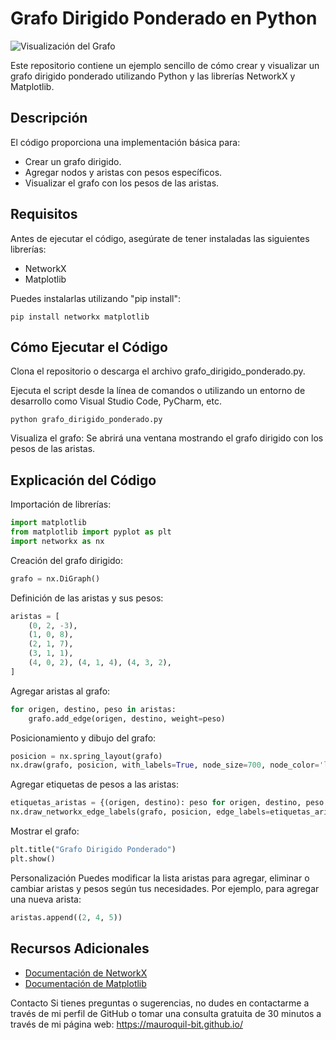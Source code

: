 # Grafo Dirigido Ponderado en Python

![Visualización del Grafo](images/grafo.png)

Este repositorio contiene un ejemplo sencillo de cómo crear y visualizar un grafo dirigido ponderado utilizando Python y las librerías NetworkX y Matplotlib.

## Descripción
El código proporciona una implementación básica para:

- Crear un grafo dirigido.
- Agregar nodos y aristas con pesos específicos.
- Visualizar el grafo con los pesos de las aristas.
  
## Requisitos
Antes de ejecutar el código, asegúrate de tener instaladas las siguientes librerías:
- NetworkX
- Matplotlib

Puedes instalarlas utilizando "pip install":

```
pip install networkx matplotlib
```

## Cómo Ejecutar el Código
Clona el repositorio o descarga el archivo grafo_dirigido_ponderado.py.

Ejecuta el script desde la línea de comandos o utilizando un entorno de desarrollo como Visual Studio Code, PyCharm, etc.

```
python grafo_dirigido_ponderado.py
```

Visualiza el grafo: Se abrirá una ventana mostrando el grafo dirigido con los pesos de las aristas.

## Explicación del Código
Importación de librerías:

```python
import matplotlib
from matplotlib import pyplot as plt
import networkx as nx
```

Creación del grafo dirigido:
```python
grafo = nx.DiGraph()
```

Definición de las aristas y sus pesos:
```python
aristas = [
    (0, 2, -3),
    (1, 0, 8),
    (2, 1, 7),
    (3, 1, 1),
    (4, 0, 2), (4, 1, 4), (4, 3, 2),
]
```

Agregar aristas al grafo:
```python
for origen, destino, peso in aristas:
    grafo.add_edge(origen, destino, weight=peso)
```

Posicionamiento y dibujo del grafo:
```python
posicion = nx.spring_layout(grafo)
nx.draw(grafo, posicion, with_labels=True, node_size=700, node_color='lightblue', font_weight='bold', arrows=True)
```

Agregar etiquetas de pesos a las aristas:
```python
etiquetas_aristas = {(origen, destino): peso for origen, destino, peso in aristas}
nx.draw_networkx_edge_labels(grafo, posicion, edge_labels=etiquetas_aristas)
```

Mostrar el grafo:
```python
plt.title("Grafo Dirigido Ponderado")
plt.show()
```

Personalización
Puedes modificar la lista aristas para agregar, eliminar o cambiar aristas y pesos según tus necesidades. Por ejemplo, para agregar una nueva arista:
```python
aristas.append((2, 4, 5))
```

## Recursos Adicionales

- [Documentación de NetworkX](https://networkx.org/documentation/stable/)
- [Documentación de Matplotlib](https://matplotlib.org/stable/contents.html)

Contacto
Si tienes preguntas o sugerencias, no dudes en contactarme a través de mi perfil de GitHub o tomar una consulta gratuita de 30 minutos a través de mi página web:  https://mauroquil-bit.github.io/

